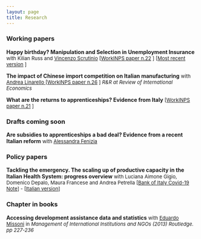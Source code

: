 ```yaml
---
layout: page
title: Research
---
```


### Working papers

**Happy birthday? Manipulation and Selection in Unemployment Insurance**  <font size="-1">with Kilian Russ and <a href="https://sites.google.com/view/vincenzoscrutinio/home">Vincenzo Scrutinio</a> [<a href="https://www.inps.it/docallegatiNP/Mig/InpsComunica/WorkInps_Papers/22_gennaio_2019_Happy%20Birthday_citino_russ_scrutinio.pdf">WorkINPS paper n.22</a> ]  [<a href="https://luca-citino.github.io/docs/draft_UI_mani.pdf">Most recent version</a> ]</font>

**The impact of Chinese import competition on Italian manufacturing** <font size="-1">with <a href="https://sites.google.com/site/andrealinarello/home">Andrea Linarello </a>[<a href="https://www.inps.it/docallegatiNP/Mig/InpsComunica/WorkInps_Papers/26_WorkINPS_Linarello_Citino_dicembre_2019.pdf">WorkINPS paper n.26</a> ] <i>R&R at Review of International Economics </i> </font>

**What are the returns to apprenticeships? Evidence from Italy** <font size="-1">[<a href="https://www.inps.it/docallegatiNP/Mig/InpsComunica/WorkInps_Papers/21_luglio_2020_aggiornamento_WorkINPS_papers.pdf">WorkINPS paper n.21</a> ]</font>

### Drafts coming soon

**Are subsidies to apprenticeships a bad deal? Evidence from a recent Italian reform** <font size="-1">with <a href="https://sites.google.com/site/alessandrafenizia/">Alessandra Fenizia</a></font>

### Policy papers
**Tackling the emergency. The scaling up of productive capacity in the Italian Health System: progress overview** <font size="-1">with Luciana Aimone Gigio, Domenico Depalo, Maura Francese and Andrea Petrella [<a href="https://www.bancaditalia.it/media/notizie/2020/2020_HealthPolicies_progress_v6_External.pdf?language_id=1">Bank of Italy Covid-19 Note</a>] - [<a href="https://www.bancaditalia.it/media/notizie/2020/2020_HealthPolicies_Progress_v6_ITA_External.pdf">Italian version</a>] </font> 
 
### Chapter in books
**Accessing development assistance data and statistics** <font size="-1">with <a href="http://eduardomissoni.info/?lang=en">Eduardo Missoni</a> in <i>Management of International Institutions and NGOs (2013) Routledge. pp 227-236</i>

